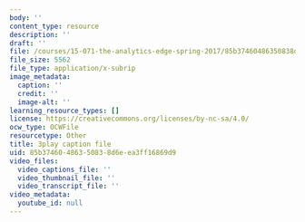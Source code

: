 ```yaml
---
body: ''
content_type: resource
description: ''
draft: ''
file: /courses/15-071-the-analytics-edge-spring-2017/85b37460486350838d6eea3ff16869d9_Kdbia6SXSFA.vtt
file_size: 5562
file_type: application/x-subrip
image_metadata:
  caption: ''
  credit: ''
  image-alt: ''
learning_resource_types: []
license: https://creativecommons.org/licenses/by-nc-sa/4.0/
ocw_type: OCWFile
resourcetype: Other
title: 3play caption file
uid: 85b37460-4863-5083-8d6e-ea3ff16869d9
video_files:
  video_captions_file: ''
  video_thumbnail_file: ''
  video_transcript_file: ''
video_metadata:
  youtube_id: null
---
```


